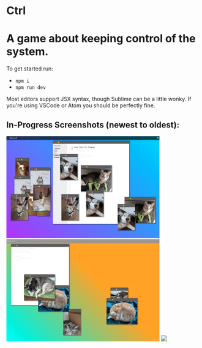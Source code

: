 # Ctrl
A game about keeping control of the system.
=======
To get started run:

- `npm i`
- `npm run dev`

Most editors support JSX syntax, though Sublime can be a little wonky. 
If you're using VSCode or Atom you should be perfectly fine.

##  In-Progress Screenshots (newest to oldest):

<img src="./screenshot_in-progress_3.png" width=400 />

<img src="./screenshot_in-progress_2.png" width=400 />

<img src="./screenshot_in-progress_1.png" width=400 />